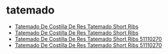 # tatemado

 * [Tatemado De Costilla De Res Tatemado Short Ribs](../../index/t/tatemado-de-costilla-de-res-tatemado-short-ribs-51110270.json)
 * [Tatemado De Costilla De Res Tatemado Short Ribs](../../index/t/tatemado-de-costilla-de-res-tatemado-short-ribs-51110270.json)
 * [Tatemado De Costilla De Res Tatemado Short Ribs 51110270](../../index/t/tatemado-de-costilla-de-res-tatemado-short-ribs-51110270.json)
 * [Tatemado De Costilla De Res Tatemado Short Ribs 51110270](../../index/t/tatemado-de-costilla-de-res-tatemado-short-ribs-51110270.json)
